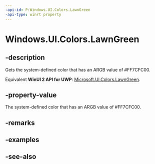 ```yaml
---
-api-id: P:Windows.UI.Colors.LawnGreen
-api-type: winrt property
---
```


<!-- Property syntax
public Windows.UI.Color LawnGreen { get; }
-->

# Windows.UI.Colors.LawnGreen

## -description

Gets the system-defined color that has an ARGB value of #FF7CFC00.

Equivalent **WinUI 2 API for UWP**: [Microsoft.UI.Colors.LawnGreen](/windows/winui/api/microsoft.ui.colors.lawngreen).

## -property-value

The system-defined color that has an ARGB value of #FF7CFC00.

## -remarks

## -examples

## -see-also
